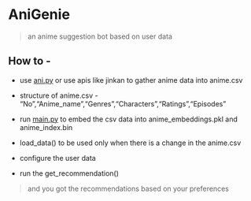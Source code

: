 <h1 class="code-line" data-line-start=0 data-line-end=1 ><a id="AniGenie_0"></a>AniGenie</h1>
<blockquote>
<p class="has-line-data" data-line-start="1" data-line-end="2">an anime suggestion bot based on user data</p>
</blockquote>
<h2 class="code-line" data-line-start=4 data-line-end=5 ><a id="How_to__4"></a>How to -</h2>
<ul>
<li class="has-line-data" data-line-start="5" data-line-end="7">
<p class="has-line-data" data-line-start="5" data-line-end="6">use <a href="http://ani.py">ani.py</a> or use apis like jinkan to gather anime data into anime.csv</p>
</li>
<li class="has-line-data" data-line-start="7" data-line-end="9">
<p class="has-line-data" data-line-start="7" data-line-end="8">structure of anime.csv - “No”,“Anime_name”,“Genres”,“Characters”,“Ratings”,“Episodes”</p>
</li>
<li class="has-line-data" data-line-start="9" data-line-end="11">
<p class="has-line-data" data-line-start="9" data-line-end="10">run <a href="http://main.py">main.py</a> to embed the csv data into anime_embeddings.pkl and anime_index.bin</p>
</li>
<li class="has-line-data" data-line-start="11" data-line-end="13">
<p class="has-line-data" data-line-start="11" data-line-end="12">load_data() to be used only when there is a change in the anime.csv</p>
</li>
<li class="has-line-data" data-line-start="13" data-line-end="15">
<p class="has-line-data" data-line-start="13" data-line-end="14">configure the user data</p>
</li>
<li class="has-line-data" data-line-start="15" data-line-end="17">
<p class="has-line-data" data-line-start="15" data-line-end="16">run the get_recommendation()</p>
</li>
</ul>
<blockquote>
<p class="has-line-data" data-line-start="17" data-line-end="18">and you got the recommendations based on your preferences</p>
</blockquote>
